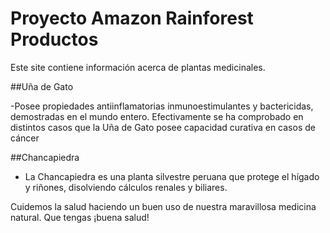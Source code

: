# Proyecto Amazon Rainforest Productos

Este site contiene información acerca de plantas medicinales.

##Uña de Gato

-Posee propiedades antiinflamatorias inmunoestimulantes y bactericidas, demostradas en el mundo entero. 
Efectivamente se ha comprobado en distintos casos que la Uña de Gato posee capacidad curativa en casos de cáncer


##Chancapiedra

- La Chancapiedra es una planta silvestre peruana que protege el hígado y riñones, disolviendo cálculos renales y biliares.

Cuidemos la salud haciendo un buen uso de nuestra maravillosa medicina natural. Que tengas ¡buena salud!
